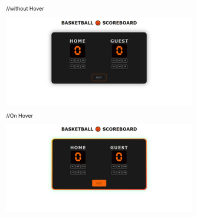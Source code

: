 //without Hover
 
 <span> <img src="/images/basketball.png" alt="Basketball Scoreboard Project Preview"> </span>

 //On Hover

 <span> <img src="/images/screenshot.png" alt="Basketball Scoreboard Project Preview"> </span>